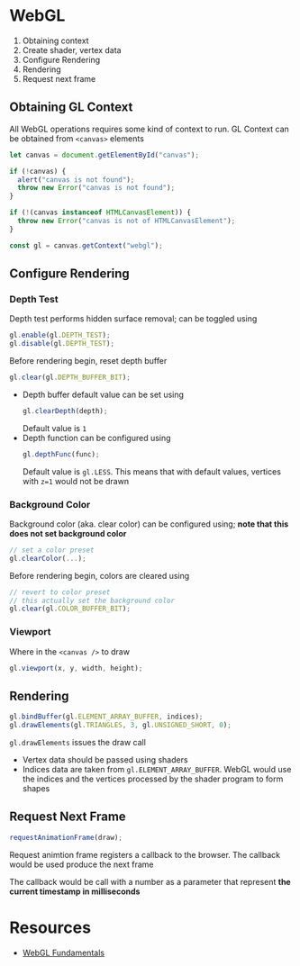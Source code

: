 # WebGL

1. Obtaining context
2. Create shader, vertex data
3. Configure Rendering
4. Rendering
5. Request next frame

## Obtaining GL Context

All WebGL operations requires some kind of context to run. GL Context can be
obtained from `<canvas>` elements

```ts
let canvas = document.getElementById("canvas");

if (!canvas) {
  alert("canvas is not found");
  throw new Error("canvas is not found");
}

if (!(canvas instanceof HTMLCanvasElement)) {
  throw new Error("canvas is not of HTMLCanvasElement");
}

const gl = canvas.getContext("webgl");
```

## Configure Rendering

### Depth Test

Depth test performs hidden surface removal; can be toggled using

```ts
gl.enable(gl.DEPTH_TEST);
gl.disable(gl.DEPTH_TEST);
```

Before rendering begin, reset depth buffer

```ts
gl.clear(gl.DEPTH_BUFFER_BIT);
```

- Depth buffer default value can be set using
  ```ts
  gl.clearDepth(depth);
  ```
  Default value is `1`
- Depth function can be configured using
  ```ts
  gl.depthFunc(func);
  ```
  Default value is `gl.LESS`. This means that with default values, vertices with
  `z=1` would not be drawn

### Background Color

Background color (aka. clear color) can be configured using; **note that this
does not set background color**

```ts
// set a color preset
gl.clearColor(...);
```

Before rendering begin, colors are cleared using

```ts
// revert to color preset
// this actually set the background color
gl.clear(gl.COLOR_BUFFER_BIT);
```

### Viewport

Where in the `<canvas />` to draw

```ts
gl.viewport(x, y, width, height);
```

## Rendering

```ts
gl.bindBuffer(gl.ELEMENT_ARRAY_BUFFER, indices);
gl.drawElements(gl.TRIANGLES, 3, gl.UNSIGNED_SHORT, 0);
```

`gl.drawElements` issues the draw call

- Vertex data should be passed using shaders
- Indices data are taken from `gl.ELEMENT_ARRAY_BUFFER`. WebGL would use the
  indices and the vertices processed by the shader program to form shapes

## Request Next Frame

```ts
requestAnimationFrame(draw);
```

Request animtion frame registers a callback to the browser. The callback would
be used produce the next frame

The callback would be call with a number as a parameter that represent **the
current timestamp in milliseconds**

# Resources

- [WebGL Fundamentals](https://webglfundamentals.org)
